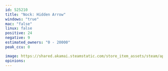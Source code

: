 ```yaml
---
id: 525210
title: "Nock: Hidden Arrow"
windows: "true"
mac: "false"
linux: false
positive: 24
negative: 9
estimated_owners: "0 - 20000"
peak_ccu: 0

image: https://shared.akamai.steamstatic.com/store_item_assets/steam/apps/525210/header.jpg?t=1555650553
opinions:
---
```

